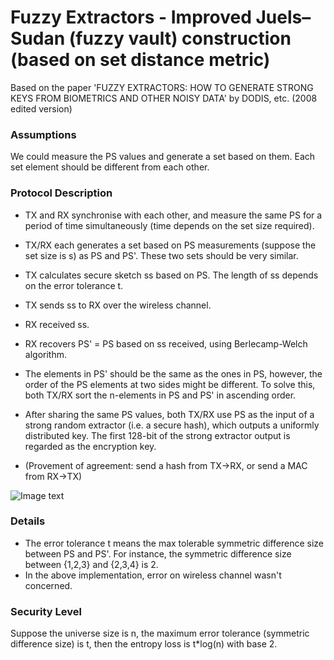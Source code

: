 # Fuzzy Extractors - Improved Juels–Sudan (fuzzy vault) construction (based on set distance metric)

Based on the paper 'FUZZY EXTRACTORS: HOW TO GENERATE STRONG KEYS FROM BIOMETRICS AND OTHER NOISY DATA' by DODIS, etc. (2008 edited version)

### Assumptions
We could measure the PS values and generate a set based on them. Each set element should be different from each other.

### Protocol Description

- TX and RX synchronise with each other, and measure the same PS for a period of time simultaneously (time depends on the set size required).
- TX/RX each generates a set based on PS measurements (suppose the set size is s) as PS and PS'. These two sets should be very similar. 
- TX calculates secure sketch ss based on PS. The length of ss depends on the error tolerance t. 
- TX sends ss to RX over the wireless channel.
- RX received ss. 
- RX recovers PS' = PS based on ss received, using Berlecamp-Welch algorithm.
- The elements in PS' should be the same as the ones in PS, however, the order of the PS elements at two sides might be different. To solve this, both TX/RX sort the n-elements in PS and PS' in ascending order.
- After sharing the same PS values, both TX/RX use PS as the input of a strong random extractor (i.e. a secure hash), which outputs a uniformly distributed key. The first 128-bit of the strong extractor output is regarded as the encryption key.


- (Provement of agreement: send a hash from TX->RX, or send a MAC from RX->TX)

![Image text](https://github.com/MrZMN/Implementation-of-PS-based-key-distribution-methods/blob/master/images/Improved%20J-S%20fuzzy%20extractor.png)

### Details

- The error tolerance t means the max tolerable symmetric difference size between PS and PS'. For instance, the symmetric difference size between {1,2,3} and {2,3,4} is 2.
- In the above implementation, error on wireless channel wasn't concerned.

### Security Level

Suppose the universe size is n, the maximum error tolerance (symmetric difference size) is t, then the entropy loss is t\*log(n) with base 2.
